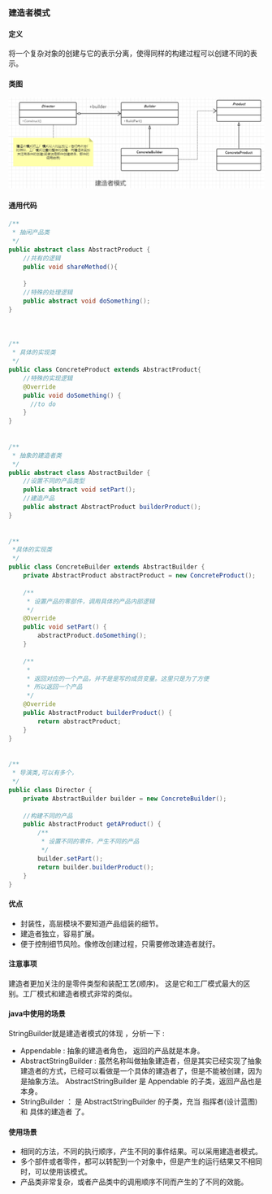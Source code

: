 ### 建造者模式

#### 定义

将一个复杂对象的创建与它的表示分离，使得同样的构建过程可以创建不同的表示。

#### 类图

![](202012201435.png)

#### 通用代码

```java
/**
 * 抽闲产品类
 */
public abstract class AbstractProduct {
    //共有的逻辑
    public void shareMethod(){

    }
    //特殊的处理逻辑
    public abstract void doSomething();
}



/**
 * 具体的实现类
 */
public class ConcreteProduct extends AbstractProduct{
    //特殊的实现逻辑
    @Override
    public void doSomething() {
      //to do
    }
}


/**
 * 抽象的建造者类
 */
public abstract class AbstractBuilder {
    //设置不同的产品类型
    public abstract void setPart();
    //建造产品
    public abstract AbstractProduct builderProduct();
}


/**
 *具体的实现类
 */
public class ConcreteBuilder extends AbstractBuilder {
    private AbstractProduct abstractProduct = new ConcreteProduct();

    /**
     * 设置产品的零部件，调用具体的产品内部逻辑
     */
    @Override
    public void setPart() {
        abstractProduct.doSomething();
    }

    /**
     *
     * 返回对应的一个产品，并不是是写的成员变量。这里只是为了方便
     * 所以返回一个产品
     */
    @Override
    public AbstractProduct builderProduct() {
        return abstractProduct;
    }
}


/**
 * 导演类,可以有多个，
 */
public class Director {
    private AbstractBuilder builder = new ConcreteBuilder();

    //构建不同的产品
    public AbstractProduct getAProduct() {
        /**
         * 设置不同的零件，产生不同的产品
         */
        builder.setPart();
        return builder.builderProduct();
    }
}
```



#### 优点

- 封装性，高层模块不要知道产品组装的细节。
- 建造者独立，容易扩展。
- 便于控制细节风险。像修改创建过程，只需要修改建造者就行。

#### 注意事项

建造者更加关注的是零件类型和装配工艺(顺序)。 这是它和工厂模式最大的区别。工厂模式和建造者模式非常的类似。

#### java中使用的场景

   StringBuilder就是建造者模式的体现 ，分析一下 : 

- Appendable : 抽象的建造者角色， 返回的产品就是本身。
- AbstractStringBuilder : 虽然名称叫做抽象建造者，但是其实已经实现了抽象建造者的方式，已经可以看做是一个具体的建造者了，但是不能被创建，因为是抽象方法。 AbstractStringBuilder  是 Appendable  的子类，返回产品也是本身。
- StringBuilder ： 是 AbstractStringBuilder 的子类，充当 指挥者(设计蓝图)  和 具体的建造者 了。

#### 使用场景

- 相同的方法，不同的执行顺序，产生不同的事件结果。可以采用建造者模式。
- 多个部件或者零件，都可以转配到一个对象中，但是产生的运行结果又不相同时，可以使用该模式。
- 产品类非常复杂，或者产品类中的调用顺序不同而产生的了不同的效能。